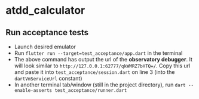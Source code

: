 # atdd_calculator

## Run acceptance tests
- Launch desired emulator
- Run `flutter run --target=test_acceptance/app.dart` in the terminal
- The above command has output the url of the **observatory debugger**. It will look similar to `http://127.0.0.1:62777/qkWMRZ7bHTQ=/`. Copy this url and paste it into `test_acceptance/session.dart` on line 3 (into the `dartVmServiceUrl` constant)
- In another terminal tab/window (still in the project directory), run `dart --enable-asserts test_acceptance/runner.dart`
